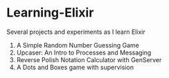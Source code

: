 # Learning-Elixir
Several projects and experiments as I learn Elixir

1. A Simple Random Number Guessing Game
2. Upcaser: An Intro to Processes and Messaging
3. Reverse Polish Notation Calculator with GenServer
4. A Dots and Boxes game with supervision
